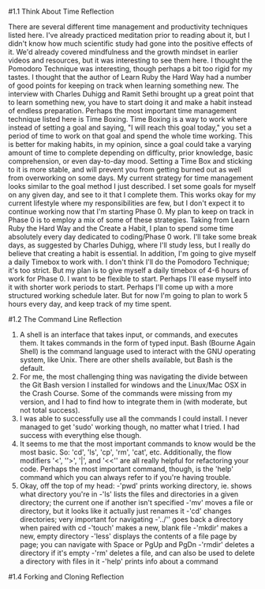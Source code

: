 #1.1 Think About Time Reflection

There are several different time management and productivity techniques listed here. I've already practiced meditation prior to reading about it, but I didn't know how much scientific study had gone into the positive effects of it. We'd already covered mindfulness and the growth mindset in earlier videos and resources, but it was interesting to see them here. I thought the Pomodoro Technique was interesting, though perhaps a bit too rigid for my tastes. I thought that the author of Learn Ruby the Hard Way had a number of good points for keeping on track when learning something new. The interview with Charles Duhigg and Ramit Sethi brought up a great point that to learn something new, you have to start doing it and make a habit instead of endless preparation.
Perhaps the most important time management technique listed here is Time Boxing. Time Boxing is a way to work where instead of setting a goal and saying, "I will reach this goal today," you set a period of time to work on that goal and spend the whole time working. This is better for making habits, in my opinion, since a goal could take a varying amount of time to complete depending on difficulty, prior knowledge, basic comprehension, or even day-to-day mood. Setting a Time Box and sticking to it is more stable, and will prevent you from getting burned out as well from overworking on some days.
My current strategy for time management looks similar to the goal method I just described. I set some goals for myself on any given day, and see to it that I complete them. This works okay for my current lifestyle where my responsibilities are few, but I don't expect it to continue working now that I'm starting Phase 0. My plan to keep on track in Phase 0 is to employ a mix of some of these strategies. Taking from Learn Ruby the Hard Way and the Create a Habit, I plan to spend some time absolutely every day dedicated to coding/Phase 0 work. I'll take some break days, as suggested by Charles Duhigg, where I'll study less, but I really do believe that creating a habit is essential. In addition, I'm going to give myself a daily Timebox to work with. I don't think I'll do the Pomodoro Technique; it's too strict. But my plan is to give myself a daily timebox of 4-6 hours of work for Phase 0. I want to be flexible to start. Perhaps I'll ease myself into it with shorter work periods to start. Perhaps I'll come up with a more structured working schedule later. But for now I'm going to plan to work 5 hours every day, and keep track of my time spent.

#1.2 The Command Line Reflection

1. A shell is an interface that takes input, or commands, and executes them. It takes commands in the form of typed input. Bash (Bourne Again Shell) is the command language used to interact with the GNU operating system, like Unix. There are other shells available, but Bash is the default.
2. For me, the most challenging thing was navigating the divide between the Git Bash version I installed for windows and the Linux/Mac OSX in the Crash Course. Some of the commands were 
missing from my version, and I had to find how to integrate them in (with moderate, but not total success).
3. I was able to successfully use all the commands I could install. I never managed to get 'sudo' working though, no matter what I tried. I had success with everything else though.
4. It seems to me that the most important commands to know would be the most basic. So: 'cd', 'ls', 'cp', 'rm', 'cat', etc. Additionally, the flow modifiers '<', ''>', '|', and '<<'' are all really helpful for refactoring your code. Perhaps the most important command, though, is the 'help' command which you can always refer to if you're having trouble.
5. Okay, off the top of my head:
-'pwd' prints working directory, ie. shows what directory you're in
-'ls' lists the files and directories in a given directory; the current one if another isn't 
specified
-'mv' moves a file or directory, but it looks like it actually just renames it
-'cd' changes directories; very important for navigating
-'../'' goes back a directory when paired with cd
-'touch' makes a new, blank file
-'mkdir' makes a new, empty directory
-'less' displays the contents of a file page by page; you can navigate with Space or PgUp and 
PgDn
-'rmdir' deletes a directory if it's empty
-'rm' deletes a file, and can also be used to delete a directory with files in it
-'help' prints info about a command

#1.4 Forking and Cloning Reflection
